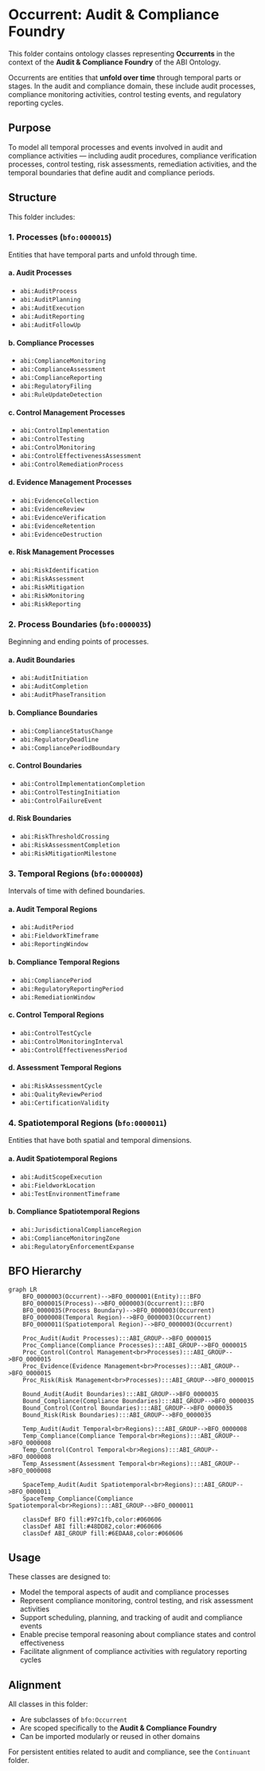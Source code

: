 # Occurrent: Audit & Compliance Foundry

This folder contains ontology classes representing **Occurrents** in the context of the **Audit & Compliance Foundry** of the ABI Ontology.

Occurrents are entities that **unfold over time** through temporal parts or stages. In the audit and compliance domain, these include audit processes, compliance monitoring activities, control testing events, and regulatory reporting cycles.

## Purpose
To model all temporal processes and events involved in audit and compliance activities — including audit procedures, compliance verification processes, control testing, risk assessments, remediation activities, and the temporal boundaries that define audit and compliance periods.

## Structure
This folder includes:

### 1. **Processes** (`bfo:0000015`)
Entities that have temporal parts and unfold through time.

#### a. **Audit Processes**
- `abi:AuditProcess`
- `abi:AuditPlanning`
- `abi:AuditExecution`
- `abi:AuditReporting`
- `abi:AuditFollowUp`

#### b. **Compliance Processes**
- `abi:ComplianceMonitoring`
- `abi:ComplianceAssessment`
- `abi:ComplianceReporting`
- `abi:RegulatoryFiling`
- `abi:RuleUpdateDetection`

#### c. **Control Management Processes**
- `abi:ControlImplementation`
- `abi:ControlTesting`
- `abi:ControlMonitoring`
- `abi:ControlEffectivenessAssessment`
- `abi:ControlRemediationProcess`

#### d. **Evidence Management Processes**
- `abi:EvidenceCollection`
- `abi:EvidenceReview`
- `abi:EvidenceVerification`
- `abi:EvidenceRetention`
- `abi:EvidenceDestruction`

#### e. **Risk Management Processes**
- `abi:RiskIdentification`
- `abi:RiskAssessment`
- `abi:RiskMitigation`
- `abi:RiskMonitoring`
- `abi:RiskReporting`

### 2. **Process Boundaries** (`bfo:0000035`)
Beginning and ending points of processes.

#### a. **Audit Boundaries**
- `abi:AuditInitiation`
- `abi:AuditCompletion`
- `abi:AuditPhaseTransition`

#### b. **Compliance Boundaries**
- `abi:ComplianceStatusChange`
- `abi:RegulatoryDeadline`
- `abi:CompliancePeriodBoundary`

#### c. **Control Boundaries**
- `abi:ControlImplementationCompletion`
- `abi:ControlTestingInitiation`
- `abi:ControlFailureEvent`

#### d. **Risk Boundaries**
- `abi:RiskThresholdCrossing`
- `abi:RiskAssessmentCompletion`
- `abi:RiskMitigationMilestone`

### 3. **Temporal Regions** (`bfo:0000008`)
Intervals of time with defined boundaries.

#### a. **Audit Temporal Regions**
- `abi:AuditPeriod`
- `abi:FieldworkTimeframe`
- `abi:ReportingWindow`

#### b. **Compliance Temporal Regions**
- `abi:CompliancePeriod`
- `abi:RegulatoryReportingPeriod`
- `abi:RemediationWindow`

#### c. **Control Temporal Regions**
- `abi:ControlTestCycle`
- `abi:ControlMonitoringInterval`
- `abi:ControlEffectivenessPeriod`

#### d. **Assessment Temporal Regions**
- `abi:RiskAssessmentCycle`
- `abi:QualityReviewPeriod`
- `abi:CertificationValidity`

### 4. **Spatiotemporal Regions** (`bfo:0000011`)
Entities that have both spatial and temporal dimensions.

#### a. **Audit Spatiotemporal Regions**
- `abi:AuditScopeExecution`
- `abi:FieldworkLocation`
- `abi:TestEnvironmentTimeframe`

#### b. **Compliance Spatiotemporal Regions**
- `abi:JurisdictionalComplianceRegion`
- `abi:ComplianceMonitoringZone`
- `abi:RegulatoryEnforcementExpanse`

## BFO Hierarchy

```mermaid
graph LR
    BFO_0000003(Occurrent)-->BFO_0000001(Entity):::BFO
    BFO_0000015(Process)-->BFO_0000003(Occurrent):::BFO
    BFO_0000035(Process Boundary)-->BFO_0000003(Occurrent)
    BFO_0000008(Temporal Region)-->BFO_0000003(Occurrent)
    BFO_0000011(Spatiotemporal Region)-->BFO_0000003(Occurrent)
    
    Proc_Audit(Audit Processes):::ABI_GROUP-->BFO_0000015
    Proc_Compliance(Compliance Processes):::ABI_GROUP-->BFO_0000015
    Proc_Control(Control Management<br>Processes):::ABI_GROUP-->BFO_0000015
    Proc_Evidence(Evidence Management<br>Processes):::ABI_GROUP-->BFO_0000015
    Proc_Risk(Risk Management<br>Processes):::ABI_GROUP-->BFO_0000015
    
    Bound_Audit(Audit Boundaries):::ABI_GROUP-->BFO_0000035
    Bound_Compliance(Compliance Boundaries):::ABI_GROUP-->BFO_0000035
    Bound_Control(Control Boundaries):::ABI_GROUP-->BFO_0000035
    Bound_Risk(Risk Boundaries):::ABI_GROUP-->BFO_0000035
    
    Temp_Audit(Audit Temporal<br>Regions):::ABI_GROUP-->BFO_0000008
    Temp_Compliance(Compliance Temporal<br>Regions):::ABI_GROUP-->BFO_0000008
    Temp_Control(Control Temporal<br>Regions):::ABI_GROUP-->BFO_0000008
    Temp_Assessment(Assessment Temporal<br>Regions):::ABI_GROUP-->BFO_0000008
    
    SpaceTemp_Audit(Audit Spatiotemporal<br>Regions):::ABI_GROUP-->BFO_0000011
    SpaceTemp_Compliance(Compliance Spatiotemporal<br>Regions):::ABI_GROUP-->BFO_0000011

    classDef BFO fill:#97c1fb,color:#060606
    classDef ABI fill:#48DD82,color:#060606
    classDef ABI_GROUP fill:#6EDAA8,color:#060606
```

## Usage
These classes are designed to:
- Model the temporal aspects of audit and compliance processes
- Represent compliance monitoring, control testing, and risk assessment activities
- Support scheduling, planning, and tracking of audit and compliance events
- Enable precise temporal reasoning about compliance states and control effectiveness
- Facilitate alignment of compliance activities with regulatory reporting cycles

## Alignment
All classes in this folder:
- Are subclasses of `bfo:Occurrent`
- Are scoped specifically to the **Audit & Compliance Foundry**
- Can be imported modularly or reused in other domains

For persistent entities related to audit and compliance, see the `Continuant` folder.